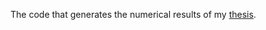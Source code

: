 The code that generates the numerical results of my [thesis](https://etda.libraries.psu.edu/catalog/30016drs5972).
